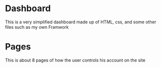 # Dashboard
This is a very simplified dashboard made up of HTML, css, and some other files such as my own Framwork

# Pages
This is about 8 pages of how the user controls his account on the site
